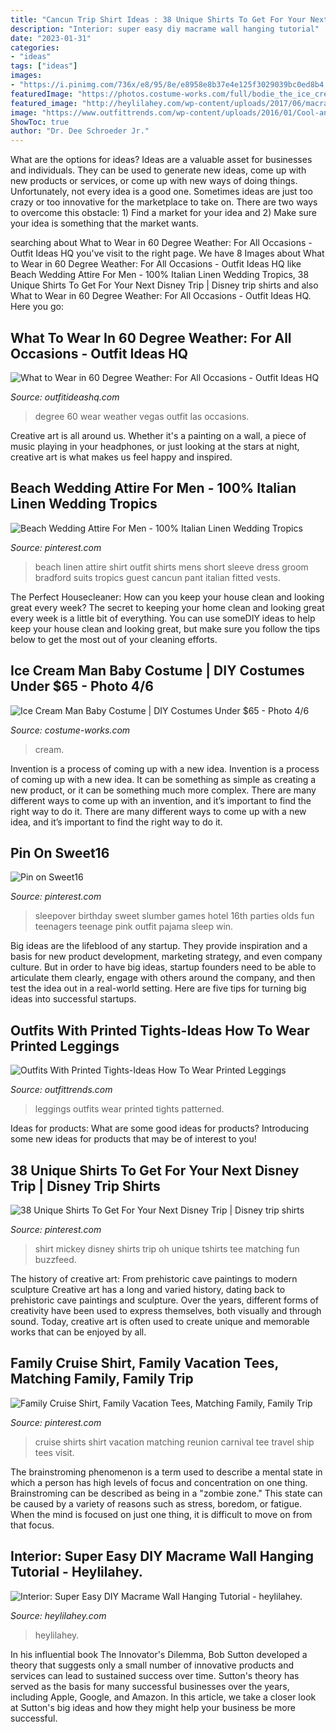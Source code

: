 ```yaml
---
title: "Cancun Trip Shirt Ideas : 38 Unique Shirts To Get For Your Next Disney Trip"
description: "Interior: super easy diy macrame wall hanging tutorial"
date: "2023-01-31"
categories:
- "ideas"
tags: ["ideas"]
images:
- "https://i.pinimg.com/736x/e8/95/8e/e8958e8b37e4e125f3029039bc0ed8b4.jpg"
featuredImage: "https://photos.costume-works.com/full/bodie_the_ice_cream_man3.jpg"
featured_image: "http://heylilahey.com/wp-content/uploads/2017/06/macrame-wall-hanging-6.jpg"
image: "https://www.outfittrends.com/wp-content/uploads/2016/01/Cool-and-Easy-Road-Trip-Outfits-7.jpg"
ShowToc: true
author: "Dr. Dee Schroeder Jr."
---
```



What are the options for ideas?
Ideas are a valuable asset for businesses and individuals. They can be used to generate new ideas, come up with new products or services, or come up with new ways of doing things. Unfortunately, not every idea is a good one. Sometimes ideas are just too crazy or too innovative for the marketplace to take on. There are two ways to overcome this obstacle: 1) Find a market for your idea and 2) Make sure your idea is something that the market wants.

	

		
searching about What to Wear in 60 Degree Weather: For All Occasions - Outfit Ideas HQ you've visit to the right page. We have 8 Images about What to Wear in 60 Degree Weather: For All Occasions - Outfit Ideas HQ like Beach Wedding Attire For Men - 100% Italian Linen Wedding Tropics, 38 Unique Shirts To Get For Your Next Disney Trip | Disney trip shirts and also What to Wear in 60 Degree Weather: For All Occasions - Outfit Ideas HQ. Here you go:
		
    
## What To Wear In 60 Degree Weather: For All Occasions - Outfit Ideas HQ

<img loading=lazy src="http://outfitideashq.com/wp-content/uploads/2017/03/60_degree_in_vegas.jpg" onerror="this.onerror=null;this.src='https://tse1.mm.bing.net/th?id=OIP.kaXPLpS7g7bWgW_E_s_0TAHaO0&amp;pid=15.1';" alt="What to Wear in 60 Degree Weather: For All Occasions - Outfit Ideas HQ">

_Source: outfitideashq.com_

>degree 60 wear weather vegas outfit las occasions. 

	

Creative art is all around us. Whether it's a painting on a wall, a piece of music playing in your headphones, or just looking at the stars at night, creative art is what makes us feel happy and inspired.

    
## Beach Wedding Attire For Men - 100% Italian Linen Wedding Tropics

<img loading=lazy src="https://i.pinimg.com/736x/72/ed/37/72ed3706d59308d4a0202a11b37ae339.jpg" onerror="this.onerror=null;this.src='https://tse3.mm.bing.net/th?id=OIP.wWWwq5zmF6Iy2RLInk8EywHaLZ&amp;pid=15.1';" alt="Beach Wedding Attire For Men - 100% Italian Linen Wedding Tropics">

_Source: pinterest.com_

>beach linen attire shirt outfit shirts mens short sleeve dress groom bradford suits tropics guest cancun pant italian fitted vests. 

	

The Perfect Housecleaner: How can you keep your house clean and looking great every week?
The secret to keeping your home clean and looking great every week is a little bit of everything. You can use someDIY ideas to help keep your house clean and looking great, but make sure you follow the tips below to get the most out of your cleaning efforts.

    
## Ice Cream Man Baby Costume | DIY Costumes Under $65 - Photo 4/6

<img loading=lazy src="https://photos.costume-works.com/full/bodie_the_ice_cream_man3.jpg" onerror="this.onerror=null;this.src='https://tse2.mm.bing.net/th?id=OIP.GEJky1JtxQPXiAr6lKRNZwHaJ3&amp;pid=15.1';" alt="Ice Cream Man Baby Costume | DIY Costumes Under $65 - Photo 4/6">

_Source: costume-works.com_

>cream. 

	

Invention is a process of coming up with a new idea.
Invention is a process of coming up with a new idea. It can be something as simple as creating a new product, or it can be something much more complex. There are many different ways to come up with an invention, and it’s important to find the right way to do it. There are many different ways to come up with a new idea, and it’s important to find the right way to do it.

    
## Pin On Sweet16

<img loading=lazy src="https://i.pinimg.com/736x/e8/95/8e/e8958e8b37e4e125f3029039bc0ed8b4.jpg" onerror="this.onerror=null;this.src='https://tse2.mm.bing.net/th?id=OIP.9cP4RR7Q19lzlY51BnuNOwHaFi&amp;pid=15.1';" alt="Pin on Sweet16">

_Source: pinterest.com_

>sleepover birthday sweet slumber games hotel 16th parties olds fun teenagers teenage pink outfit pajama sleep win. 

	

Big ideas are the lifeblood of any startup. They provide inspiration and a basis for new product development, marketing strategy, and even company culture. But in order to have big ideas, startup founders need to be able to articulate them clearly, engage with others around the company, and then test the idea out in a real-world setting. Here are five tips for turning big ideas into successful startups.

    
## Outfits With Printed Tights-Ideas How To Wear Printed Leggings

<img loading=lazy src="https://www.outfittrends.com/wp-content/uploads/2016/01/Cool-and-Easy-Road-Trip-Outfits-7.jpg" onerror="this.onerror=null;this.src='https://tse2.mm.bing.net/th?id=OIP.HkodKh6k1DxFLN9wACdqvwHaN_&amp;pid=15.1';" alt="Outfits With Printed Tights-Ideas How To Wear Printed Leggings">

_Source: outfittrends.com_

>leggings outfits wear printed tights patterned. 

	

Ideas for products: What are some good ideas for products?
Introducing some new ideas for products that may be of interest to you!

    
## 38 Unique Shirts To Get For Your Next Disney Trip | Disney Trip Shirts

<img loading=lazy src="https://i.pinimg.com/736x/7c/d1/5b/7cd15b029f1a7c429b91410a384dd4f8.jpg" onerror="this.onerror=null;this.src='https://tse3.mm.bing.net/th?id=OIP.Zb42DJcdvHjSEBm6p020UQHaHa&amp;pid=15.1';" alt="38 Unique Shirts To Get For Your Next Disney Trip | Disney trip shirts">

_Source: pinterest.com_

>shirt mickey disney shirts trip oh unique tshirts tee matching fun buzzfeed. 

	

The history of creative art: From prehistoric cave paintings to modern sculpture
Creative art has a long and varied history, dating back to prehistoric cave paintings and sculpture. Over the years, different forms of creativity have been used to express themselves, both visually and through sound. Today, creative art is often used to create unique and memorable works that can be enjoyed by all.

    
## Family Cruise Shirt, Family Vacation Tees, Matching Family, Family Trip

<img loading=lazy src="https://i.pinimg.com/736x/46/e6/83/46e6839b15fbef2f54c0c300f381f911.jpg" onerror="this.onerror=null;this.src='https://tse4.mm.bing.net/th?id=OIP.YTOU9sltz3zRfq-X8fdGgwHaF7&amp;pid=15.1';" alt="Family Cruise Shirt, Family Vacation Tees, Matching Family, Family Trip">

_Source: pinterest.com_

>cruise shirts shirt vacation matching reunion carnival tee travel ship tees visit. 

	

The brainstroming phenomenon is a term used to describe a mental state in which a person has high levels of focus and concentration on one thing. Brainstroming can be described as being in a "zombie zone." This state can be caused by a variety of reasons such as stress, boredom, or fatigue. When the mind is focused on just one thing, it is difficult to move on from that focus.

    
## Interior: Super Easy DIY Macrame Wall Hanging Tutorial - Heylilahey.

<img loading=lazy src="http://heylilahey.com/wp-content/uploads/2017/06/macrame-wall-hanging-6.jpg" onerror="this.onerror=null;this.src='https://tse1.mm.bing.net/th?id=OIP.MFvpY3CCOn_6LAXP0x5INAHaLH&amp;pid=15.1';" alt="Interior: Super Easy DIY Macrame Wall Hanging Tutorial - heylilahey.">

_Source: heylilahey.com_

>heylilahey. 

	

In his influential book The Innovator's Dilemma, Bob Sutton developed a theory that suggests only a small number of innovative products and services can lead to sustained success over time. Sutton's theory has served as the basis for many successful businesses over the years, including Apple, Google, and Amazon. In this article, we take a closer look at Sutton's big ideas and how they might help your business be more successful.

